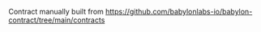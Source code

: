 Contract manually built from https://github.com/babylonlabs-io/babylon-contract/tree/main/contracts
